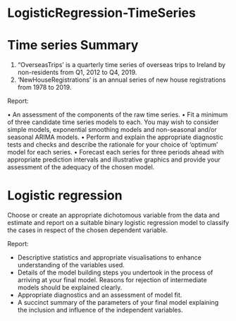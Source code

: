 # LogisticRegression-TimeSeries

# Time series Summary

1. “OverseasTrips’ is a quarterly time series of overseas trips to Ireland by non-residents from Q1, 2012 to Q4, 2019.
2. ‘NewHouseRegistrations’ is an annual series of new house registrations from 1978 to 2019.

Report:

• An assessment of the components of the raw time series.
• Fit a minimum of three candidate time series models to each. You may wish to consider simple models, exponential smoothing models and non-seasonal and/or seasonal ARIMA models.
• Perform and explain the appropriate diagnostic tests and checks and describe the rationale for your choice of ‘optimum’ model for each series.
• Forecast each series for three periods ahead with appropriate prediction intervals and illustrative graphics and provide your assessment of the adequacy of the chosen model.

# Logistic regression

Choose or create an appropriate dichotomous variable from the data and estimate and report on a suitable binary logistic regression model to classify the cases in respect of the chosen dependent variable.

Report:

* Descriptive statistics and appropriate visualisations to enhance understanding of the variables used.
* Details of the model building steps you undertook in the process of arriving at your final model. Reasons for rejection of intermediate models should be explained clearly.
* Appropriate diagnostics and an assessment of model fit.
* A succinct summary of the parameters of your final model explaining the inclusion and influence of the independent variables.
